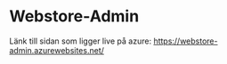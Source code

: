 # Webstore-Admin

Länk till sidan som ligger live på azure: https://webstore-admin.azurewebsites.net/
